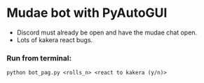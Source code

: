 # Mudae bot with PyAutoGUI

- Discord must already be open and have the mudae chat open.
- Lots of kakera react bugs.

### Run from terminal:

```
python bot_pag.py <rolls_n> <react to kakera (y/n)>
```
